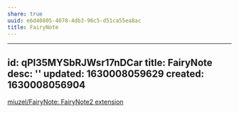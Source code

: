 ```yaml
---
share: true
uuid: e6d40805-4078-4db3-96c5-d51ca55ea8ac
title: FairyNote
---
```

---
id: qPl35MYSbRJWsr17nDCar
title: FairyNote
desc: ''
updated: 1630008059629
created: 1630008056904
---

[miuzel/FairyNote: FairyNote2 extension](https://github.com/miuzel/FairyNote)
